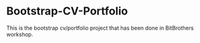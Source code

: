 # Bootstrap-CV-Portfolio
This is the bootstrap cv/portfolio project that has been done in BitBrothers workshop.
